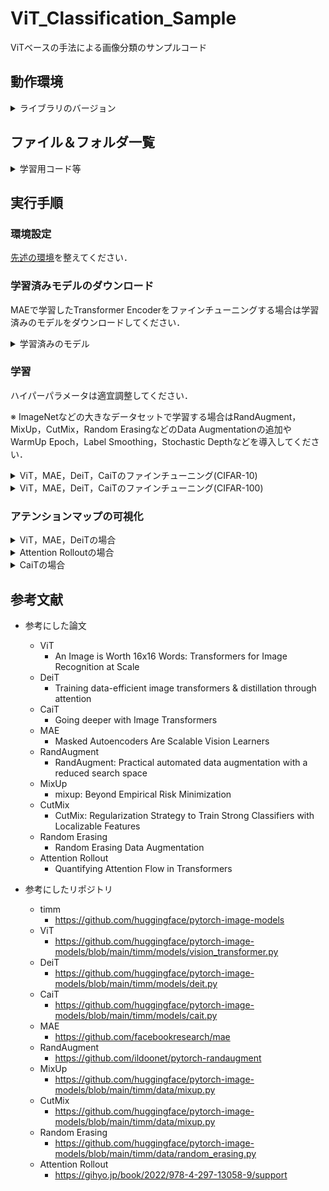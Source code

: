 # ViT_Classification_Sample
ViTベースの手法による画像分類のサンプルコード

## 動作環境
<details>
<summary>ライブラリのバージョン</summary>
 
* Ubuntu 18.04
* Geforce RTX 4090
* driver 530.30.02
* cuda 12.1
* python 3.6.9
* torch 1.8.1+cu111
* torchaudio  0.8.1
* torchinfo 1.5.4
* torchmetrics  0.8.2
* torchsummary  1.5.1
* torchvision 0.9.1+cu111
* timm  0.5.4
* tlt  0.1.0
* numpy  1.19.5
* Pillow  8.4.0
* scikit-image  0.17.2
* scikit-learn  0.24.2
* tqdm  4.64.0
* opencv-python  4.5.1.48
* opencv-python-headless  4.6.0.66
* scipy  1.5.4
* matplotlib  3.3.4
* mmcv  1.7.1
</details>

## ファイル＆フォルダ一覧

<details>
<summary>学習用コード等</summary>
 
|ファイル名|説明|
|----|----|
|vit_train.py|ViTを学習するコード．|
|mae_train.py|ViTを学習するコード(Masked Autoencoder(MAE)で事前学習したTransformer Encoderを使用)．|
|cait_train.py|CaiTを学習するコード．|
|deit_train.py|DeiTを学習するコード．|
|trainer.py|学習ループのコード．|
|vis_att.py|Attention Mapを可視化するコード．|
|vis_class_att.py|Class AttentionのAttention Mapを可視化するコード．|
|attention_rollout.py|Attention RolloutでAttention Mapを可視化するコード．|
|make_graph.py|学習曲線を可視化するコード．|
</details>

## 実行手順

### 環境設定

[先述の環境](https://github.com/cu-milab/ra-takase-2020/tree/master/Code/ViT_sample#%E5%8B%95%E4%BD%9C%E7%92%B0%E5%A2%83)を整えてください．

### 学習済みモデルのダウンロード
MAEで学習したTransformer Encoderをファインチューニングする場合は学習済みのモデルをダウンロードしてください．
<details>
<summary>学習済みのモデル</summary>
 
MAE：http://gofile.me/77OyG/Ez4XwKwo8

</details>

### 学習
ハイパーパラメータは適宜調整してください．

※ ImageNetなどの大きなデータセットで学習する場合はRandAugment，MixUp，CutMix，Random ErasingなどのData Augmentationの追加やWarmUp Epoch，Label Smoothing，Stochastic Depthなどを導入してください．

<details>
<summary>ViT，MAE，DeiT，CaiTのファインチューニング(CIFAR-10)</summary>
 
```
python3 vit_train.py --epoch 10 --batch_size 128 --amp --dataset cifar10 --warmup_t 0 --warmup_lr_init 0
```
```
python3 mae_train.py --epoch 10 --batch_size 128 --amp --dataset cifar10 --warmup_t 0 --warmup_lr_init 0
```
```
python3 deit_train.py --epoch 10 --batch_size 128 --amp --dataset cifar10 --warmup_t 0 --warmup_lr_init 0
```
```
python3 cait_train.py --epoch 10 --batch_size 128 --amp --dataset cifar10 --warmup_t 0 --warmup_lr_init 0
```
</details>

<details>
<summary>ViT，MAE，DeiT，CaiTのファインチューニング(CIFAR-100)</summary>
 
```
python3 vit_train.py --epoch 10 --batch_size 128 --amp --dataset cifar100 --warmup_t 0 --warmup_lr_init 0
```
```
python3 mae_train.py --epoch 10 --batch_size 128 --amp --dataset cifar100 --warmup_t 0 --warmup_lr_init 0
```
```
python3 deit_train.py --epoch 10 --batch_size 128 --amp --dataset cifar100 --warmup_t 0 --warmup_lr_init 0
```
```
python3 cait_train.py --epoch 10 --batch_size 128 --amp --dataset cifar100 --warmup_t 0 --warmup_lr_init 0
```
</details>

### アテンションマップの可視化

<details>
<summary>ViT，MAE，DeiTの場合</summary>
 
```
python3 vis_att.py 
```
</details>

<details>
<summary>Attention Rolloutの場合</summary>
 
```
python3 attention_rollout.py 
```
</details>

<details>
<summary>CaiTの場合</summary>
 
```
python3 vis_class_att.py 
```
</details>

## 参考文献
* 参考にした論文
  * ViT
    * An Image is Worth 16x16 Words: Transformers for Image Recognition at Scale
  * DeiT
    * Training data-efficient image transformers & distillation through attention
  * CaiT
    * Going deeper with Image Transformers
  * MAE
    * Masked Autoencoders Are Scalable Vision Learners
  * RandAugment
    * RandAugment: Practical automated data augmentation with a reduced search space
  * MixUp
    * mixup: Beyond Empirical Risk Minimization
  * CutMix
    * CutMix: Regularization Strategy to Train Strong Classifiers with Localizable Features
  * Random Erasing
    * Random Erasing Data Augmentation
  * Attention Rollout
    * Quantifying Attention Flow in Transformers

* 参考にしたリポジトリ 
  * timm
    * https://github.com/huggingface/pytorch-image-models
  * ViT
    * https://github.com/huggingface/pytorch-image-models/blob/main/timm/models/vision_transformer.py
  * DeiT
    * https://github.com/huggingface/pytorch-image-models/blob/main/timm/models/deit.py
  * CaiT
    * https://github.com/huggingface/pytorch-image-models/blob/main/timm/models/cait.py
  * MAE
    * https://github.com/facebookresearch/mae
  * RandAugment
    * https://github.com/ildoonet/pytorch-randaugment
  * MixUp
    * https://github.com/huggingface/pytorch-image-models/blob/main/timm/data/mixup.py
  * CutMix
    * https://github.com/huggingface/pytorch-image-models/blob/main/timm/data/mixup.py
  * Random Erasing
    * https://github.com/huggingface/pytorch-image-models/blob/main/timm/data/random_erasing.py
  * Attention Rollout
    * https://gihyo.jp/book/2022/978-4-297-13058-9/support
